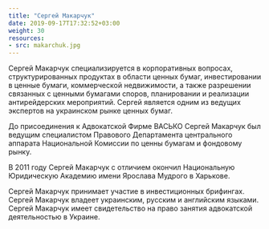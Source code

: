 ```yaml
---
title: "Сергей Макарчук"
date: 2019-09-17T17:32:52+03:00
weight: 30
resources:
- src: makarchuk.jpg
---
```


Сергей Макарчук специализируется в корпоративных вопросах, структурированных продуктах в области ценных бумаг, инвестировании в ценные бумаги, коммерческой недвижимости, а также разрешении связанных с ценными бумагами споров, планировании и реализации антирейдерских мероприятий. Сергей является одним из ведущих экспертов на украинском рынке ценных бумаг.

До присоединения к Адвокатской Фирме ВАСЬКО Сергей Макарчук был ведущим специалистом Правового Департамента центрального аппарата Национальной Комиссии по ценны бумагам и фондовому рынку.

В 2011 году Сергей Макарчук с отличием окончил Национальную Юридическую Академию имени Ярослава Мудрого в Харькове.

Сергей Макарчук принимает участие в инвестиционных брифингах. Сергей Макарчук владеет украинским, русским и английским языками. Сергей Макарчук имеет свидетельство на право занятия адвокатской деятельностью в Украине.
